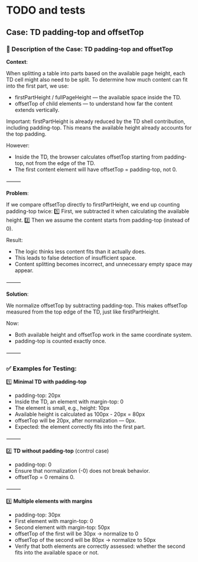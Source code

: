 # TODO and tests

## Case: TD padding-top and offsetTop

### 📄 Description of the Case: TD padding-top and offsetTop

**Context**:

When splitting a table into parts based on the available page height, each TD cell might also need to be split.
To determine how much content can fit into the first part, we use:
 - firstPartHeight / fullPageHeight — the available space inside the TD.
 - offsetTop of child elements — to understand how far the content extends vertically.

Important:
firstPartHeight is already reduced by the TD shell contribution, including padding-top.
This means the available height already accounts for the top padding.

However:
 - Inside the TD, the browser calculates offsetTop starting from padding-top, not from the edge of the TD.
 - The first content element will have offsetTop = padding-top, not 0.

⸻

**Problem**:

If we compare offsetTop directly to firstPartHeight, we end up counting padding-top twice:
1️⃣ First, we subtracted it when calculating the available height.
2️⃣ Then we assume the content starts from padding-top (instead of 0).

Result:
 - The logic thinks less content fits than it actually does.
 - This leads to false detection of insufficient space.
 - Content splitting becomes incorrect, and unnecessary empty space may appear.

⸻

**Solution**:

We normalize offsetTop by subtracting padding-top.
This makes offsetTop measured from the top edge of the TD, just like firstPartHeight.

Now:
 - Both available height and offsetTop work in the same coordinate system.
 - padding-top is counted exactly once.

⸻

### ✅ Examples for Testing:

1️⃣ **Minimal TD with padding-top**
 - padding-top: 20px
 - Inside the TD, an element with margin-top: 0
 - The element is small, e.g., height: 10px
 - Available height is calculated as 100px - 20px = 80px
 - offsetTop will be 20px, after normalization — 0px.
 - Expected: the element correctly fits into the first part.

⸻

2️⃣ **TD without padding-top** (control case)
 - padding-top: 0
 - Ensure that normalization (-0) does not break behavior.
 - offsetTop = 0 remains 0.

⸻

3️⃣ **Multiple elements with margins**
 - padding-top: 30px
 - First element with margin-top: 0
 - Second element with margin-top: 50px
 - offsetTop of the first will be 30px → normalize to 0
 - offsetTop of the second will be 80px → normalize to 50px
 - Verify that both elements are correctly assessed: whether the second fits into the available space or not.
